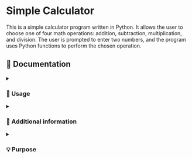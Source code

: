# Simple Calculator
This is a simple calculator program written in Python. It allows the user to choose one of four math operations: addition, subtraction, multiplication, and division. The user is prompted to enter two numbers, and the program uses Python functions to perform the chosen operation.



## 📄 Documentation 
<details><summary><h3> 🤔 Usage </h3></summary>

-----

1. Run the program in a Python environment.
2. Choose one of the four math operations: addition, subtraction, multiplication, or division.
3. Enter the first number.
4. Enter the second number.
5. The program will display the result of the operation.
6. You can choose to try again or exit the program.

or

1. Fork this repository 
2. Once the repository has been forked, you can clone the repository to your local machine using the `git clone` command followed by the repository URL.
3. Once the repository is cloned, navigate to the directory of the cloned repository using the `cd` command.
4. Now you can work with the files in the cloned repository.
5. If you want to keep your fork in sync with this repository, you can use the `git fetch` and `git merge` commands to pull in changes and merge them into your local copy.

**Reminders:**
> The program uses appropriate exception handling to capture errors during runtime, such as invalid inputs or division by zero.
</details>

<details><summary><h3> 🔰 Additional information </h3></summary>

-----

**Program: Simple Calculator**
<br>

-The program prompts the user for inputs and provides clear instructions for the chosen operation. 
  
-The `calculator()` function takes no arguments and prompts the user to choose math operations.
  
-This program uses the `pyfiglet` module to have ASCII art representation of **Thank you!** message.<br>
  > This requires the following dependencies to be installed: pyfiglet.<br>
  
-The program uses appropriate exception handling to capture errors during runtime, such as invalid inputs or division by zero. If an error occurs, the program prints a message describing the error and returns None.<br>
  > Exceptions <br>
  ValueError: raised if the user enters an invalid number.<br>
  ZeroDivisionError: raised if the user tries to divide by zero.<br>
  Exception: raised if the user enters an invalid operation.
-


</details>

<details><summary><h3> 💡 Purpose </h3></summary>

-----

The purpose of this program is to provide a basic calculator functionality for simple math operations. It can be used as a reference to understand how to use Python functions and exception handling to build a command-line application.

</details>
